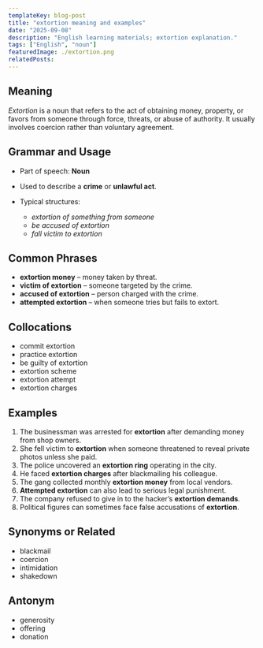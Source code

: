 ```yaml
---
templateKey: blog-post
title: "extortion meaning and examples"
date: "2025-09-08"
description: "English learning materials; extortion explanation."
tags: ["English", "noun"]
featuredImage: ./extortion.png
relatedPosts:
---
```


## Meaning

_Extortion_ is a noun that refers to the act of obtaining money, property, or favors from someone through force, threats, or abuse of authority. It usually involves coercion rather than voluntary agreement.

## Grammar and Usage

- Part of speech: **Noun**
- Used to describe a **crime** or **unlawful act**.
- Typical structures:

  - _extortion of something from someone_
  - _be accused of extortion_
  - _fall victim to extortion_

## Common Phrases

- **extortion money** – money taken by threat.
- **victim of extortion** – someone targeted by the crime.
- **accused of extortion** – person charged with the crime.
- **attempted extortion** – when someone tries but fails to extort.

## Collocations

- commit extortion
- practice extortion
- be guilty of extortion
- extortion scheme
- extortion attempt
- extortion charges

## Examples

1. The businessman was arrested for **extortion** after demanding money from shop owners.
2. She fell victim to **extortion** when someone threatened to reveal private photos unless she paid.
3. The police uncovered an **extortion ring** operating in the city.
4. He faced **extortion charges** after blackmailing his colleague.
5. The gang collected monthly **extortion money** from local vendors.
6. **Attempted extortion** can also lead to serious legal punishment.
7. The company refused to give in to the hacker’s **extortion demands**.
8. Political figures can sometimes face false accusations of **extortion**.

## Synonyms or Related

- blackmail
- coercion
- intimidation
- shakedown

## Antonym

- generosity
- offering
- donation
